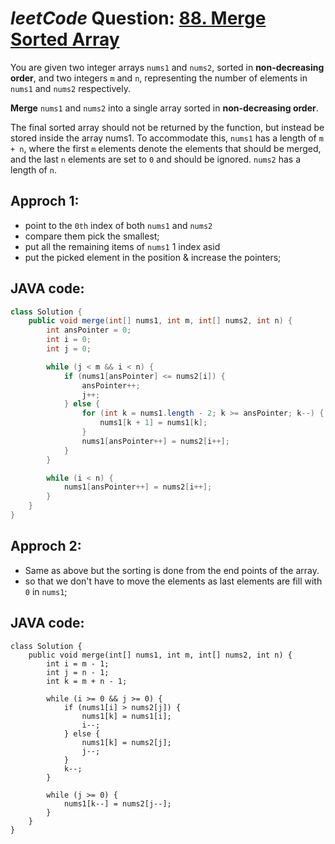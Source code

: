 # _leetCode_ Question: [88. Merge Sorted Array](https://leetcode.com/problems/merge-sorted-array/)

You are given two integer arrays `nums1` and `nums2`, sorted in **non-decreasing order**, and two integers `m` and `n`, representing the number of elements in `nums1` and `nums2` respectively.

**Merge** `nums1` and `nums2` into a single array sorted in **non-decreasing order**.

The final sorted array should not be returned by the function, but instead be stored inside the array nums1. To accommodate this, `nums1` has a length of `m + n`, where the first `m` elements denote the elements that should be merged, and the last `n` elements are set to `0` and should be ignored. `nums2` has a length of `n`.

## Approch 1:

- point to the `0th` index of both `nums1` and `nums2`
- compare them pick the smallest;
- put all the remaining items of `nums1` 1 index asid
- put the picked element in the position & increase the pointers;

## JAVA code:

```JAVA
class Solution {
    public void merge(int[] nums1, int m, int[] nums2, int n) {
        int ansPointer = 0;
        int i = 0;
        int j = 0;

        while (j < m && i < n) {
            if (nums1[ansPointer] <= nums2[i]) {
                ansPointer++;
                j++;
            } else {
                for (int k = nums1.length - 2; k >= ansPointer; k--) {
                    nums1[k + 1] = nums1[k];
                }
                nums1[ansPointer++] = nums2[i++];
            }
        }

        while (i < n) {
            nums1[ansPointer++] = nums2[i++];
        }
    }
}
```

## Approch 2:

- Same as above but the sorting is done from the end points of the array.
- so that we don't have to move the elements as last elements are fill with `0` in `nums1`;

## JAVA code:

```
class Solution {
    public void merge(int[] nums1, int m, int[] nums2, int n) {
        int i = m - 1;
        int j = n - 1;
        int k = m + n - 1;

        while (i >= 0 && j >= 0) {
            if (nums1[i] > nums2[j]) {
                nums1[k] = nums1[i];
                i--;
            } else {
                nums1[k] = nums2[j];
                j--;
            }
            k--;
        }

        while (j >= 0) {
            nums1[k--] = nums2[j--];
        }
    }
}
```
